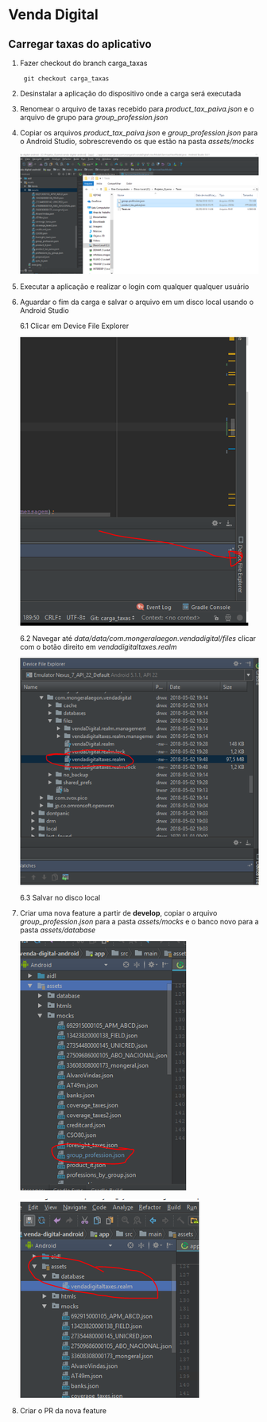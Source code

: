 # Venda Digital

## Carregar taxas do aplicativo

1. Fazer checkout do branch carga_taxas

        git checkout carga_taxas

2. Desinstalar a aplicação do dispositivo onde a carga será executada

3. Renomear o arquivo de taxas recebido para *product\_tax\_paiva.json* e o arquivo de grupo para *group\_profession.json*

4. Copiar os arquivos *product\_tax\_paiva.json* e *group\_profession.json* para o Android Studio, sobrescrevendo os que estão na pasta *assets/mocks*

    ![Step 4](step4.png?raw=true)

5. Executar a aplicação e realizar o login com qualquer qualquer usuário

6. Aguardar o fim da carga e salvar o arquivo em um disco local usando o Android Studio

    6.1 Clicar em Device File Explorer

    ![Step 6.1](step6_1.png?raw=true)

    6.2 Navegar até *data/data/com.mongeralaegon.vendadigital/files* clicar com o botão direito em *vendadigitaltaxes.realm*

    ![Step 6.2](step6_2.png?raw=true)

    6.3 Salvar no disco local

7. Criar uma nova feature a partir de **develop**, copiar o arquivo *group_profession.json* para a pasta *assets/mocks* e o banco novo para a pasta *assets/database*

    ![Step 7(1)](step7(1).png?raw=true)

    ![Step 7(2)](step7(2).png?raw=true)

8. Criar o PR da nova feature
